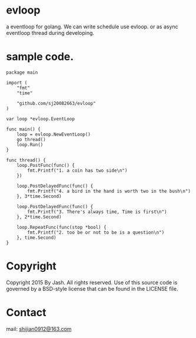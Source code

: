 # evloop
a eventloop for golang. We can write schedule use evloop. or as async eventloop thread during developing.

# sample code.

```
package main

import (
	"fmt"
	"time"

	"github.com/sj20082663/evloop"
)

var loop *evloop.EventLoop

func main() {
	loop = evloop.NewEventLoop()
	go thread()
	loop.Run()
}

func thread() {
	loop.PostFunc(func() {
		fmt.Printf("1. a coin has two side\n")
	})

	loop.PostDelayedFunc(func() {
		fmt.Printf("4. a bird in the hand is worth two in the bush\n")
	}, 3*time.Second)

	loop.PostDelayedFunc(func() {
		fmt.Printf("3. There's always time, Time is first\n")
	}, 2*time.Second)

	loop.RepeatFunc(func(stop *bool) {
		fmt.Printf("2. too be or not to be is a question\n")
	}, time.Second)
}
```

# Copyright
Copyright 2015 By Jash. All rights reserved.
Use of this source code is governed by a BSD-style
license that can be found in the LICENSE file.

# Contact
mail: shijian0912@163.com
